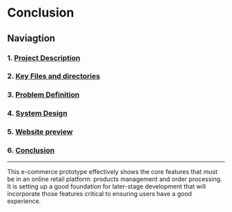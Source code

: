 # Conclusion

## Naviagtion

### 1. [Project Description](../project-report.md#project-description)

### 2. [Key Files and directories](../project-report.md#key-files-and-directories)

### 3. [Problem Definition](./problem-definition.md)

### 4. [System Design](./system-design.md)

### 5. [Website preview](https://alpelx.github.io/Fasco-Shop-Client-Side/)

### 6. [Conclusion](./conclusion.md)

---

This e-commerce prototype effectively shows the core features that must be in an online retail platform: products management and order processing. It is setting up a good foundation for later-stage development that will incorporate those features critical to ensuring users have a good experience.
